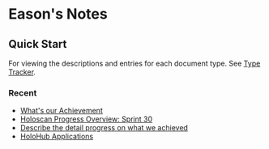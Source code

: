 # Eason's Notes
## Quick Start
For viewing the descriptions and entries for each document type. See [Type Tracker][type-tracker].

### Recent
- [What's our Achievement](doc/report-00000.md)
- [Holoscan Progress Overview: Sprint 30](doc/report-00000.md)
- [Describe the detail progress on what we achieved](doc/todo-00000)
- [HoloHub Applications](doc/report-00002.md)

[type-tracker]: ./doc/tracker-00000.md
